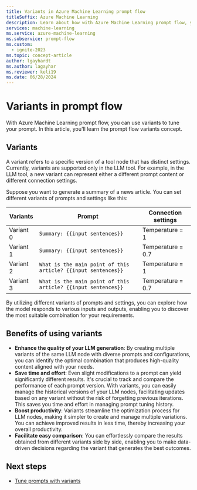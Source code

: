 ```yaml
---
title: Variants in Azure Machine Learning prompt flow
titleSuffix: Azure Machine Learning
description: Learn about how with Azure Machine Learning prompt flow, you can use variants to tune your prompt.
services: machine-learning
ms.service: azure-machine-learning
ms.subservice: prompt-flow
ms.custom:
  - ignite-2023
ms.topic: concept-article
author: lgayhardt
ms.author: lagayhar
ms.reviewer: keli19
ms.date: 06/28/2024
---
```


# Variants in prompt flow

With Azure Machine Learning prompt flow, you can use variants to tune your prompt. In this article, you'll learn the prompt flow variants concept.

## Variants

A variant refers to a specific version of a tool node that has distinct settings. Currently, variants are supported only in the LLM tool. For example, in the LLM tool, a new variant can represent either a different prompt content or different connection settings.

Suppose you want to generate a summary of a news article. You can set different variants of prompts and settings like this:

| Variants  | Prompt                                                       | Connection settings |
| --------- | ------------------------------------------------------------ | ------------------- |
| Variant 0 | `Summary: {{input sentences}}`                               | Temperature = 1     |
| Variant 1 | `Summary: {{input sentences}}`                               | Temperature = 0.7   |
| Variant 2 | `What is the main point of this article? {{input sentences}}` | Temperature = 1     |
| Variant 3 | `What is the main point of this article? {{input sentences}}` | Temperature = 0.7   |

By utilizing different variants of prompts and settings, you can explore how the model responds to various inputs and outputs, enabling you to discover the most suitable combination for your requirements.

## Benefits of using variants

- **Enhance the quality of your LLM generation**: By creating multiple variants of the same LLM node with diverse prompts and configurations, you can identify the optimal combination that produces high-quality content aligned with your needs.
- **Save time and effort**: Even slight modifications to a prompt can yield significantly different results. It's crucial to track and compare the performance of each prompt version. With variants, you can easily manage the historical versions of your LLM nodes, facilitating updates based on any variant without the risk of forgetting previous iterations. This saves you time and effort in managing prompt tuning history.
- **Boost productivity**: Variants streamline the optimization process for LLM nodes, making it simpler to create and manage multiple variations. You can achieve improved results in less time, thereby increasing your overall productivity.
- **Facilitate easy comparison**: You can effortlessly compare the results obtained from different variants side by side, enabling you to make data-driven decisions regarding the variant that generates the best outcomes.

## Next steps

- [Tune prompts with variants](how-to-tune-prompts-using-variants.md)
